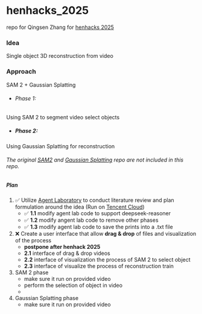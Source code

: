 # henhacks_2025
repo for Qingsen Zhang for [henhacks 2025](https://www.henhackshackathon.com/)

### Idea
Single object 3D reconstruction from video

### Approach
SAM 2 + Gaussian Splatting

- ###### Phase 1:  
Using SAM 2 to segment video select objects
- ##### Phase 2:  
Using Gaussian Splatting for reconstruction

###### The original [SAM2](https://github.com/facebookresearch/sam2) and [Gaussian Splatting](https://github.com/graphdeco-inria/gaussian-splatting) repo are not included in this repo.

##### Plan
1. ✅ Utilize [Agent Laboratory](https://agentlaboratory.github.io/) to conduct literature review and plan formulation around the idea (Run on [Tencent Cloud](https://cloud.tencent.com/))
    - ✅ __1.1__ modify agent lab code to support deepseek-reasoner
    - ✅ __1.2__ modify angent lab code to remove other phases
    - ✅ __1.3__ modify agent lab code to save the prints into a .txt file
2. ❌ Create a user interface that allow __drag & drop__ of files and visualization of the process
    - __postpone after henhack 2025__
    - __2.1__ interface of drag & drop videos
    - __2.2__ interface of visualization the process of SAM 2 to select object
    - __2.3__ interface of visualize the process of reconstruction train
3. SAM 2 phase
    - make sure it run on provided video
    - perform the selection of object in video
    - 
4. Gaussian Splatting phase
    - make sure it run on provided video